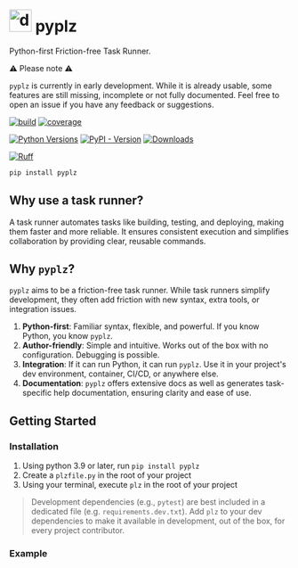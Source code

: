 #  <img src="docs/assets/please.png" alt="drawing" width="40" height="40"/> pyplz

Python-first Friction-free Task Runner.

⚠️ Please note ⚠️

`pyplz` is currently in early development. While it is already usable, some features are still missing, incomplete or not fully documented. Feel free to open an issue if you have any feedback or suggestions.

[//]: # (bages using https://shields.io/badges/)
[![build](https://img.shields.io/github/actions/workflow/status/oribarilan/plz/package_build.yml)](https://github.com/oribarilan/plz/actions/workflows/package_build.yml) [![coverage](https://img.shields.io/github/actions/workflow/status/oribarilan/plz/coverage.yml?label=coverage%3E95%25)](https://github.com/oribarilan/plz/actions/workflows/coverage.yml)

[![Python Versions](https://img.shields.io/badge/python-3.8|3.9|3.10|3.11|3.12-blue)](https://www.python.org/downloads/) [![PyPI - Version](https://img.shields.io/pypi/v/pyplz?color=1E7FBF)](https://pypi.org/project/pyplz/) [![Downloads](https://img.shields.io/pypi/dm/pyplz?color=1E7FBF)](https://pypi.org/project/pyplz/)

[![Ruff](https://img.shields.io/endpoint?url=https://raw.githubusercontent.com/astral-sh/ruff/main/assets/badge/v2.json)](https://github.com/astral-sh/ruff)

```bash
pip install pyplz
```

## Why use a task runner?
A task runner automates tasks like building, testing, and deploying, making them
faster and more reliable. It ensures consistent execution and simplifies collaboration
 by providing clear, reusable commands.

## Why `pyplz`?

`pyplz` aims to be a friction-free task runner. While task runners simplify development, they often add friction with new syntax, extra tools, or integration issues.

1. **Python-first**: Familiar syntax, flexible, and powerful. If you know Python, you know `pyplz`.
2. **Author-friendly**: Simple and intuitive. Works out of the box with no configuration. Debugging is possible.
3. **Integration**: If it can run Python, it can run `pyplz`. Use it in your project's dev environment, container, CI/CD, or anywhere else.
4. **Documentation**: `pyplz` offers extensive docs as well as generates task-specific help documentation, ensuring clarity and ease of use.

## Getting Started

### Installation
1. Using python 3.9 or later, run `pip install pyplz`
2. Create a `plzfile.py` in the root of your project
3. Using your terminal, execute `plz` in the root of your project

> Development dependencies (e.g., `pytest`) are best included in a dedicated file (e.g. `requirements.dev.txt`). Add `plz` to your dev dependencies to make it available in development, out of the box, for every project contributor.


### Example